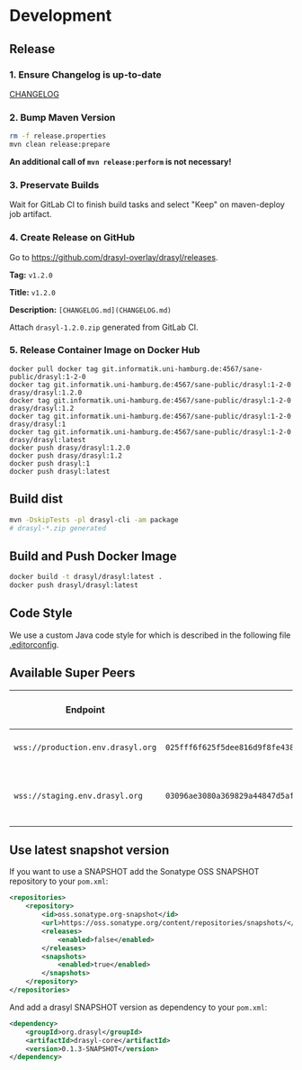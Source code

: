 # Development

## Release 

### 1. Ensure Changelog is up-to-date 

[CHANGELOG](../../CHANGELOG.md)

### 2. Bump Maven Version

```bash
rm -f release.properties
mvn clean release:prepare
```

**An additional call of `mvn release:perform` is not necessary!**

### 3. Preservate Builds

Wait for GitLab CI to finish build tasks and select "Keep" on maven-deploy job artifact.

### 4. Create Release on GitHub

Go to https://github.com/drasyl-overlay/drasyl/releases.

**Tag:** `v1.2.0`

**Title:** `v1.2.0`

**Description:** `[CHANGELOG.md](CHANGELOG.md)`

Attach `drasyl-1.2.0.zip` generated from GitLab CI.

### 5. Release Container Image on Docker Hub

```
docker pull docker tag git.informatik.uni-hamburg.de:4567/sane-public/drasyl:1-2-0
docker tag git.informatik.uni-hamburg.de:4567/sane-public/drasyl:1-2-0 drasy/drasyl:1.2.0
docker tag git.informatik.uni-hamburg.de:4567/sane-public/drasyl:1-2-0 drasy/drasyl:1.2
docker tag git.informatik.uni-hamburg.de:4567/sane-public/drasyl:1-2-0 drasy/drasyl:1
docker tag git.informatik.uni-hamburg.de:4567/sane-public/drasyl:1-2-0 drasy/drasyl:latest
docker push drasy/drasyl:1.2.0
docker push drasy/drasyl:1.2
docker push drasyl:1
docker push drasyl:latest
```

## Build dist

```bash
mvn -DskipTests -pl drasyl-cli -am package
# drasyl-*.zip generated
```

## Build and Push Docker Image

```bash
docker build -t drasyl/drasyl:latest .
docker push drasyl/drasyl:latest
```

## Code Style

We use a custom Java code style for which is described in the following file [.editorconfig](../../.editorconfig).

## Available Super Peers

| **Endpoint**                      | **Public Key**                                                       | **Used drasyl version**                                                    |
|-----------------------------------|----------------------------------------------------------------------|----------------------------------------------------------------------------|
| `wss://production.env.drasyl.org` | `025fff6f625f5dee816d9f8fe43895479aecfda187cb6a3330894a07e698bc5bd8` | Latest stable [release](https://github.com/drasyl-overlay/drasyl/releases) |
| `wss://staging.env.drasyl.org`    | `03096ae3080a369829a44847d5af1f652bef3f9921e9e1bbad64970babe6d3c502` | Latest [successful master branch build](https://git.informatik.uni-hamburg.de/sane-public/drasyl/-/pipelines?page=1&scope=all&ref=master&status=success)                                      |

## Use latest snapshot version

If you want to use a SNAPSHOT add the Sonatype OSS SNAPSHOT repository to your `pom.xml`:
```xml
<repositories>
    <repository>
        <id>oss.sonatype.org-snapshot</id>
        <url>https://oss.sonatype.org/content/repositories/snapshots/</url>
        <releases>
            <enabled>false</enabled>
        </releases>
        <snapshots>
            <enabled>true</enabled>
        </snapshots>
    </repository>
</repositories>
```

And add a drasyl SNAPSHOT version as dependency to your `pom.xml`:
```xml
<dependency>
    <groupId>org.drasyl</groupId>
    <artifactId>drasyl-core</artifactId>
    <version>0.1.3-SNAPSHOT</version>
</dependency>
```
